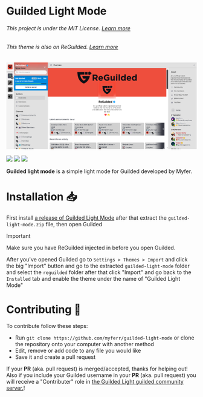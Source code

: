 # Guilded Light Mode
###### This project is under the MIT License. [Learn more](LICENSE)
###### This theme is also on ReGuilded. [Learn more](https://www.guilded.gg/ReGuilded/groups/RdK6o7jD/channels/d9b8d0c4-c213-4e65-b82b-c4a81facba79/forums/1088706986)
![](/screenshots/Screenshot1.png)

![](https://img.shields.io/badge/release-1.0.5-blue) ![](https://img.shields.io/badge/developer-myfer-green) ![](https://img.shields.io/badge/built%20with-css-f39f37)

**Guilded light mode** is a simple light mode for Guilded developed by Myfer.

# Installation 📥
First install [a release of Guilded Light Mode](https://github.com/myferr/guilded-light-mode/releases/latest) after that extract the `guilded-light-mode.zip` file, then open Guilded

> [!IMPORTANT]
> Make sure you have ReGuilded injected in before you open Guilded.

After you've opened Guilded go to `Settings > Themes > Import` and click the big "Import" button and go to the extracted `guilded-light-mode` folder and select the `reguilded` folder after that click "Import" and go back to the `Installed` tab and enable the theme under the name of "Guilded Light Mode"

# Contributing 💛
To contribute follow these steps:
* Run `git clone https://github.com/myferr/guilded-light-mode` or clone the repository onto your computer with another method
* Edit, remove or add code to any file you would like
* Save it and create a pull request

If your **PR** (aka. pull request) is merged/accepted, thanks for helping out! Also if you include your Guilded username in your **PR** (aka. pull request) you will receive a "Contributer" role in [the Guilded Light guilded community server.](https://guilded.gg/Guilded-Light)!
